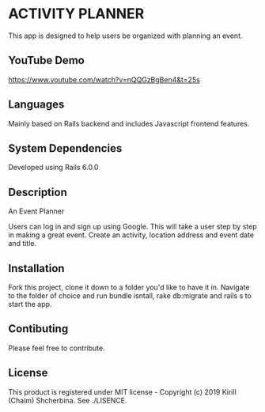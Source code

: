 # ACTIVITY PLANNER

This app is designed to help users be organized with planning an event. 

## YouTube Demo
https://www.youtube.com/watch?v=nQQGzBgBen4&t=25s

## Languages
Mainly based on Rails backend and includes Javascript frontend features. 

## System Dependencies
Developed using Rails 6.0.0

## Description 
An Event Planner

Users can log in and sign up using Google.
This will take a user step by step in making a great event. Create an activity, location address and event date and title.

## Installation
Fork this project, clone it down to a folder you'd like to have it in. Navigate to the folder of choice and run bundle isntall, rake db:migrate and rails s to start the app.

## Contibuting 
Please feel free to contribute.

## License
This product is registered under MIT license - Copyright (c) 2019 Kirill (Chaim) Shcherbina. See ./LISENCE.



